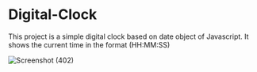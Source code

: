 # Digital-Clock

This project is a simple digital clock based on date object of Javascript. It shows the current time in the format (HH:MM:SS)


  ![Screenshot (402)](https://user-images.githubusercontent.com/52693736/204605455-fc978608-5079-4109-80d8-55f5e7b2531e.png)
